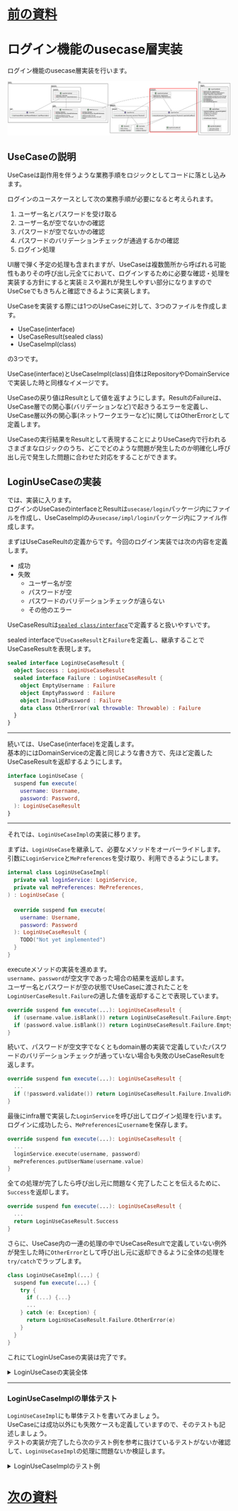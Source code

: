 # [前の資料](./2_infra層実装.md)
# ログイン機能のusecase層実装
ログイン機能のusecase層実装を行います。  

![login_class_usecase](../../image/3/login_class_usecase.png)

## UseCaseの説明
UseCaseは副作用を伴うような業務手順をロジックとしてコードに落とし込みます。  

ログインのユースケースとして次の業務手順が必要になると考えられます。  

1. ユーザー名とパスワードを受け取る
2. ユーザー名が空でないかの確認
3. パスワードが空でないかの確認
4. パスワードのバリデーションチェックが通過するかの確認
5. ログイン処理

UI層で弾く予定の処理も含まれますが、UseCaseは複数箇所から呼ばれる可能性もありその呼び出し元全てにおいて、ログインするために必要な確認・処理を実装する方針にすると実装ミスや漏れが発生しやすい部分になりますのでUseCseでもきちんと確認できるように実装します。  

UseCaseを実装する際には1つのUseCaseに対して、3つのファイルを作成します。  

- UseCase(interface)
- UseCaseResult(sealed class)
- UseCaseImpl(class)

の3つです。  

UseCase(interface)とUseCaseImpl(class)自体はRepositoryやDomainServiceで実装した時と同様なイメージです。  

UseCaseの戻り値はResultとして値を返すようにします。ResultのFailureは、UseCase層での関心事(バリデーションなど)で起きうるエラーを定義し、UseCase層以外の関心事(ネットワークエラーなど)に関してはOtherErrorとして定義します。  

UseCaseの実行結果をResultとして表現することによりUseCase内で行われるさまざまなロジックのうち、どこでどのような問題が発生したのか明確化し呼び出し元で発生した問題に合わせた対応をすることができます。  

## LoginUseCaseの実装

では、実装に入ります。  
ログインのUseCaseのinterfaceとResultは`usecase/login`パッケージ内にファイルを作成し、UseCaseImplのみ`usecase/impl/login`パッケージ内にファイル作成します。  

まずはUseCaseReultの定義からです。今回のログイン実装では次の内容を定義します。  

- 成功
- 失敗
  - ユーザー名が空
  - パスワードが空
  - パスワードのバリデーションチェックが遠らない
  - その他のエラー

UseCaseResultは[`sealed class/interface`](https://kotlinlang.org/docs/sealed-classes.html)で定義すると扱いやすいです。  

sealed interfaceで`UseCaseResult`と`Failure`を定義し、継承することでUseCaseResultを表現します。  

```Kotlin
sealed interface LoginUseCaseResult {
  object Success : LoginUseCaseResult
  sealed interface Failure : LoginUseCaseResult {
    object EmptyUsername : Failure
    object EmptyPassword : Failure
    object InvalidPassword : Failure
    data class OtherError(val throwable: Throwable) : Failure
  }
}
```

---

続いては、UseCase(interface)を定義します。  
基本的にはDomainServiceの定義と同じような書き方で、先ほど定義したUseCaseResultを返却するようにします。  

```Kotlin
interface LoginUseCase {
  suspend fun execute(
    username: Username,
    password: Password,
  ): LoginUseCaseResult
}
```

---

それでは、`LoginUseCaseImpl`の実装に移ります。  

まずは、`LoginUseCase`を継承して、必要なメソッドをオーバーライドします。  
引数に`LoginService`と`MePreferences`を受け取り、利用できるようにします。  

```Kotlin
internal class LoginUseCaseImpl(
  private val loginService: LoginService,
  private val mePreferences: MePreferences,
) : LoginUseCase {

  override suspend fun execute(
    username: Username,
    password: Password
  ): LoginUseCaseResult {
    TODO("Not yet implemented")
  }
}
```

executeメソッドの実装を進めます。  
`username`、`password`が空文字であった場合の結果を返却します。  
ユーザー名とパスワードが空の状態でUseCaseに渡されたことを`LoginUserCaseResult.Failure`の適した値を返却することで表現しています。  

```Kotlin
override suspend fun execute(...): LoginUseCaseResult {
  if (username.value.isBlank()) return LoginUseCaseResult.Failure.EmptyUsername
  if (password.value.isBlank()) return LoginUseCaseResult.Failure.EmptyPassword
}

```

続いて、パスワードが空文字でなくともdomain層の実装で定義していたパスワードのバリデーションチェックが通っていない場合も失敗のUseCaseResultを返します。  

```Kotlin
override suspend fun execute(...): LoginUseCaseResult {
  ...
  if (!password.validate()) return LoginUseCaseResult.Failure.InvalidPassword
}
```

最後にinfra層で実装した`LoginService`を呼び出してログイン処理を行います。
ログインに成功したら、`MePreferences`に`username`を保存します。

```Kotlin
override suspend fun execute(...): LoginUseCaseResult {
  ...
  loginService.execute(username, password)
  mePreferences.putUserName(username.value)
}
```

全ての処理が完了したら呼び出し元に問題なく完了したことを伝えるために、`Success`を返却します。  

```Kotlin
override suspend fun execute(...): LoginUseCaseResult {
  ...
  return LoginUseCaseResult.Success
}
```

さらに、UseCase内の一連の処理の中でUseCaseResultで定義していない例外が発生した時に`OtherError`として呼び出し元に返却できるように全体の処理を`try/catch`でラップします。  

```Kotlin
class LoginUseCaseImpl(...) {
  suspend fun execute(...) {
    try {
      if (...) {...}
      ...
    } catch (e: Exception) {
      return LoginUseCaseResult.Failure.OtherError(e)
    }
  }
}
```

これにてLoginUseCaseの実装は完了です。  

<details>
<summary>LoginUseCaseの実装全体</summary>

```Kotlin
internal class LoginUseCaseImpl(
  private val loginService: LoginService,
  private val mePreferences: MePreferences,
) : LoginUseCase {
  override suspend fun execute(
    username: Username,
    password: Password
  ): LoginUseCaseResult {
    try {
      if (username.value.isBlank()) return LoginUseCaseResult.Failure.EmptyUsername
      if (password.value.isBlank()) return LoginUseCaseResult.Failure.EmptyPassword

      if (!password.validate()) return LoginUseCaseResult.Failure.InvalidPassword
      loginService.execute(username, password)
      mePreferences.putUserName(username.value)
      return LoginUseCaseResult.Success
    } catch (e: Exception) {
      return LoginUseCaseResult.Failure.OtherError(e)
    }
  }
}
```

</details>

---

### LoginUseCaseImplの単体テスト
`LoginUseCaseImpl`にも単体テストを書いてみましょう。  
UseCaseには成功以外にも失敗ケースも定義していますので、そのテストも記述しましょう。  
テストの実装が完了したら次のテスト例を参考に抜けているテストがないか確認して、`LoginUseCaseImpl`の処理に問題ないか検証します。  

<details>
<summary>LoginUseCaseImplのテスト例</summary>

```Kotlin
class LoginUseCaseImplSpec {
  private val loginService = mockk<LoginService>()
  private val mePreferences = mockk<MePreferences>()
  private val subject = LoginUseCaseImpl(loginService, mePreferences)

  @Test
  fun loginSuccess() = runTest {
    val username = Username("username")
    val password = Password("Password1%")

    coJustRun {
      loginService.execute(any(), any())
    }
    justRun {
      mePreferences.putUserName(any())
    }

    val result = subject.execute(username, password)

    coVerify {
      loginService.execute(username, password)
    }
    verify {
      mePreferences.putUserName(username.value)
    }

    assertThat(result).isEqualTo(LoginUseCaseResult.Success)
  }

  @Test
  fun loginFailureUsernameEmpty() = runTest {
    val username = Username("")
    val password = Password("Password1%")

    coJustRun {
      loginService.execute(any(), any())
    }
    justRun {
      mePreferences.putUserName(any())
    }

    val result = subject.execute(username, password)

    coVerify(inverse = true) {
      loginService.execute(any(), any())
    }
    verify(inverse = true) {
      mePreferences.putUserName(any())
    }

    assertThat(result).isEqualTo(LoginUseCaseResult.Failure.EmptyUsername)
  }

  @Test
  fun loginFailurePasswordEmpty() = runTest {
    val username = Username("username")
    val password = Password("")

    coJustRun {
      loginService.execute(any(), any())
    }
    justRun {
      mePreferences.putUserName(any())
    }

    val result = subject.execute(username, password)

    coVerify(inverse = true) {
      loginService.execute(any(), any())
    }
    verify(inverse = true) {
      mePreferences.putUserName(any())
    }

    assertThat(result).isEqualTo(LoginUseCaseResult.Failure.EmptyPassword)
  }

  @Test
  fun loginFailurePasswordInvalid() = runTest {
    val username = Username("username")
    val password = Password("password")

    coJustRun {
      loginService.execute(any(), any())
    }
    justRun {
      mePreferences.putUserName(any())
    }

    val result = subject.execute(username, password)

    coVerify(inverse = true) {
      loginService.execute(any(), any())
    }
    verify(inverse = true) {
      mePreferences.putUserName(any())
    }

    assertThat(result).isEqualTo(LoginUseCaseResult.Failure.InvalidPassword)
  }

  @Test
  fun loginFailurePasswordOther() = runTest {
    val username = Username("username")
    val password = Password("Password1%")
    val error = Exception()

    coEvery {
      loginService.execute(any(), any())
    } throws error
    justRun {
      mePreferences.putUserName(any())
    }

    val result = subject.execute(username, password)

    coVerify {
      loginService.execute(any(), any())
    }
    verify(inverse = true) {
      mePreferences.putUserName(any())
    }

    assertThat(result).isEqualTo(LoginUseCaseResult.Failure.OtherError(error))
  }
}
```

</details>

# [次の資料](./4_DI実装.md)
